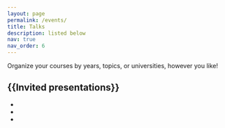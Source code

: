 ```yaml
---
layout: page
permalink: /events/
title: Talks
description: listed below
nav: true
nav_order: 6
---
```


Organize your courses by years, topics, or universities, however you like!

## {{Invited presentations}}
-
-
-


